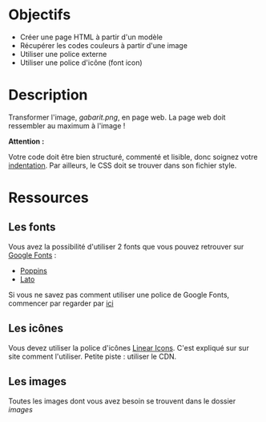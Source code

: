 

# Objectifs

* Créer une page HTML à partir d'un modèle
* Récupérer les codes couleurs à partir d'une image
* Utiliser une police externe
* Utiliser une police d'icône (font icon)

# Description

Transformer l'image, *gabarit.png*, en page web. La page web doit ressembler au maximum à l'image !

**Attention :**

Votre code doit être bien structuré, commenté et lisible, donc soignez votre [indentation](https://fr.wikipedia.org/wiki/Style_d%27indentation).
Par ailleurs, le CSS doit se trouver dans son fichier style.

# Ressources

## Les fonts

Vous avez la possibilité d'utiliser 2 fonts que vous pouvez retrouver sur [Google Fonts](https://fonts.google.com/) :
* [Poppins](https://fonts.google.com/specimen/Poppins)
* [Lato](https://fonts.google.com/specimen/Lato)

Si vous ne savez pas comment utiliser une police de Google Fonts, commencer par regarder par [ici](https://developers.google.com/fonts/docs/getting_started)


## Les icônes

Vous devez utiliser la police d'icônes [Linear Icons](http://fontawesome.io/). C'est expliqué sur sur site comment l'utiliser.
Petite piste : utiliser le CDN.

## Les images

Toutes les images dont vous avez besoin se trouvent dans le dossier *images*

